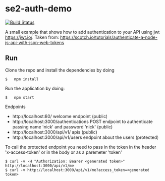 # se2-auth-demo

[![Build Status](https://travis-ci.com/2018-Trento-SEII-INFORG/Authentication.svg?branch=master)](https://github.com/2018-Trento-SEII-INFORG/Authentication)

A small example that shows how to add authentication to your API using jwt https://jwt.io/.
Taken from: https://scotch.io/tutorials/authenticate-a-node-js-api-with-json-web-tokens

## Run

Clone the repo and install the dependencies by doing

```
$   npm install
```

Run the application by doing:

```
$   npm start
```

Endpoints

- http://localhost:80/ welcome endpoint (public)
- http://localhost:3000/authentications POST endpoint to authenticate passing name 'nick' and password 'nick' (public)
- http://localhost:3000/api/v1/ apis (public)
- http://localhost:3000/api/v1/users endpoint about the users (protected)

To call the protected endpoint you need to pass in the token in the header 'x-access-token' or in the body or as a paremeter 'token'

```
$ curl -v -H "Authorization: Bearer <generated token>" http://localhost:3000/api/v1/me
$ curl -v http://localhost:3000/api/v1/me?access_token=<generated token>
```
